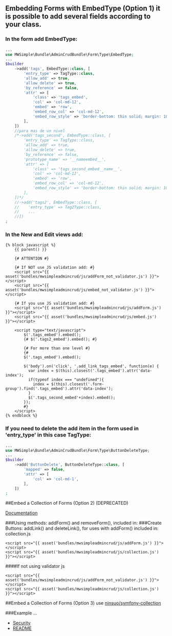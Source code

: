 ## Embedding Forms with EmbedType (Option 1) it is possible to add several fields according to your class.

### In the form add EmbedType:

```php
...
use MWSimple\Bundle\AdminCrudBundle\Form\Type\EmbedType;
...
$builder
    ->add('tags', EmbedType::class, [
        'entry_type' => TagType::class,
        'allow_add' => true,
        'allow_delete' => true,
        'by_reference' => false,
        'attr' => [
            'class' => 'tags_embed',
            'col' => 'col-md-12',
            'embed' => 'row',
            'embed_row_col' => 'col-md-12',
            'embed_row_style' => 'border-bottom: thin solid; margin: 10px 0px;',
        ],
    ])
    //para mas de un nivel
    /*->add('tags_second', EmbedType::class, [
        'entry_type' => TagType::class,
        'allow_add' => true,
        'allow_delete' => true,
        'by_reference' => false,
        'prototype_name' => '__nameembed__',
        'attr' => [
            'class' => 'tags_second_embed__name__',
            'col' => 'col-md-12',
            'embed' => 'row',
            'embed_row_col' => 'col-md-12',
            'embed_row_style' => 'border-bottom: thin solid; margin: 10px 0px;',
        ],
    ])*/
    //->add('tags2', EmbedType::class, [
    //    'entry_type' => Tag2Type::class,
    //    ...
    //])
;
```

### In the New and Edit views add:

```twig
{% block javascript %}
    {{ parent() }}

    {# ATTENTION #}

    {# If NOT use JS validation add: #}
    <script src="{{ asset('bundles/mwsimpleadmincrud/js/addForm_not_validator.js') }}"></script>
    <script src="{{ asset('bundles/mwsimpleadmincrud/js/embed_not_validator.js') }}"></script>

    {# If you use JS validation add: #}
    <script src="{{ asset('bundles/mwsimpleadmincrud/js/addForm.js') }}"></script>
    <script src="{{ asset('bundles/mwsimpleadmincrud/js/embed.js') }}"></script>

    <script type="text/javascript">
        $('.tags_embed').embed();
        {# $('.tags2_embed').embed(); #}

        {# For more than one level #}
        {#
        $('.tags_embed').embed();

        $('body').on('click', '.add_link_tags_embed', function(e) {
          var index = $(this).closest('.tags_embed').attr('data-index');
          if(typeof index === "undefined"){
            index = $(this).closest('.form-group').find('.tags_embed').attr('data-index');
          }
          $('.tags_second_embed'+index).embed();
        });
        #}
    </script>
{% endblock %}
```

### If you need to delete the add item in the form used in 'entry_type' in this case TagType:

```php
...
use MWSimple\Bundle\AdminCrudBundle\Form\Type\ButtonDeleteType;
...
$builder
    ->add('ButtonDelete', ButtonDeleteType::class, [
        'mapped' => false,
        'attr' => [
            'col' => 'col-md-1',
        ],
    ])
;
```

##Embed a Collection of Forms (Option 2) (DEPRECATED)

[Documentation](http://symfony.com/doc/current/cookbook/form/form_collections.html)

###Using methods: addForm() and removeForm(), included in:
###Create Buttons: addLink() and deleteLink(), for uses with addForm() included in: collection.js

```twig
<script src="{{ asset('bundles/mwsimpleadmincrud/js/addForm.js') }}"></script>
<script src="{{ asset('bundles/mwsimpleadmincrud/js/collection.js') }}"></script>
```
####If not using validator js
```twig
<script src="{{ asset('bundles/mwsimpleadmincrud/js/addForm_not_validator.js') }}"></script>
<script src="{{ asset('bundles/mwsimpleadmincrud/js/collection.js') }}"></script>
```

##Embed a Collection of Forms (Option 3) use [ninsuo/symfony-collection](https://github.com/ninsuo/symfony-collection)

###Example
...

* [Security](seguridad_en.md)
* [README](README_EN.md)
